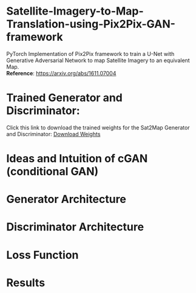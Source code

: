 # Satellite-Imagery-to-Map-Translation-using-Pix2Pix-GAN-framework
PyTorch Implementation of Pix2Pix framework to train a U-Net with Generative Adversarial Network to map Satellite Imagery to an equivalent Map.<br>
<b>Reference</b>: https://arxiv.org/abs/1611.07004

# Trained Generator and Discriminator:<br>
Click this link to download the trained weights for the Sat2Map Generator and Discriminator: [Download Weights](https://drive.google.com/file/d/1vvv2dXL98_M4SrjUgGps2vt1FzGRKH7B/view?usp=sharing)

# Ideas and Intuition of cGAN (conditional GAN)

# Generator Architecture

# Discriminator Architecture

# Loss Function

# Results
